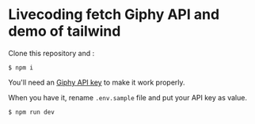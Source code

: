 # Livecoding fetch Giphy API and demo of tailwind

Clone this repository and :

```shell
$ npm i
```

You'll need an [Giphy API key](https://developers.giphy.com/) to make it work properly.

When you have it, rename `.env.sample` file and put your API key as value.

```shell
$ npm run dev
```
